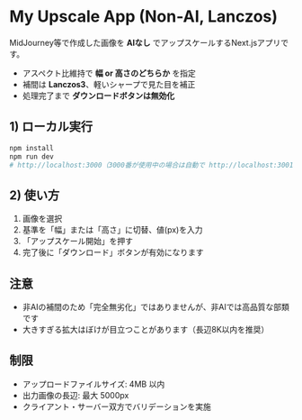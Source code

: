# My Upscale App (Non-AI, Lanczos)

MidJourney等で作成した画像を **AIなし** でアップスケールするNext.jsアプリです。
- アスペクト比維持で **幅 or 高さのどちらか** を指定
- 補間は **Lanczos3**、軽いシャープで見た目を補正
- 処理完了まで **ダウンロードボタンは無効化**

## 1) ローカル実行
```bash
npm install
npm run dev
# http://localhost:3000（3000番が使用中の場合は自動で http://localhost:3001 になります）
```

## 2) 使い方
1. 画像を選択
2. 基準を「幅」または「高さ」に切替、値(px)を入力
3. 「アップスケール開始」を押す
4. 完了後に「ダウンロード」ボタンが有効になります

## 注意
- 非AIの補間のため「完全無劣化」ではありませんが、非AIでは高品質な部類です
- 大きすぎる拡大はぼけが目立つことがあります（長辺8K以内を推奨）

## 制限
- アップロードファイルサイズ: 4MB 以内
- 出力画像の長辺: 最大 5000px
- クライアント・サーバー双方でバリデーションを実施
